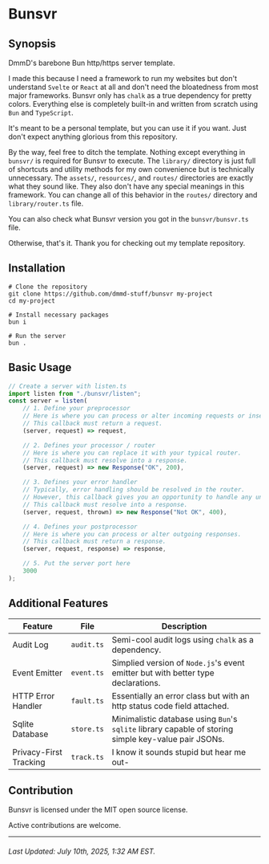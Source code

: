# Bunsvr

## Synopsis

DmmD's barebone Bun http/https server template.

I made this because I need a framework to run my websites but don't understand `Svelte` or `React` at all and don't need the bloatedness from most major frameworks.
Bunsvr only has `chalk` as a true dependency for pretty colors. Everything else is completely built-in and written from scratch using `Bun` and `TypeScript`.

It's meant to be a personal template, but you can use it if you want. Just don't expect anything glorious from this repository.

By the way, feel free to ditch the template. Nothing except everything in `bunsvr/` is required for Bunsvr to execute.
The `library/` directory is just full of shortcuts and utility methods for my own convenience but is technically unnecessary.
The `assets/`, `resources/`, and `routes/` directories are exactly what they sound like. They also don't have any special meanings in this framework.
You can change all of this behavior in the `routes/` directory and `library/router.ts` file.

You can also check what Bunsvr version you got in the `bunsvr/bunsvr.ts` file.

Otherwise, that's it. Thank you for checking out my template repository.

## Installation

```
# Clone the repository
git clone https://github.com/dmmd-stuff/bunsvr my-project
cd my-project

# Install necessary packages
bun i

# Run the server
bun .
```

## Basic Usage

```ts
// Create a server with listen.ts
import listen from "./bunsvr/listen";
const server = listen(
    // 1. Define your preprocessor
    // Here is where you can process or alter incoming requests or insert your middlewares.
    // This callback must return a request.
    (server, request) => request,

    // 2. Defines your processor / router
    // Here is where you can replace it with your typical router.
    // This callback must resolve into a response.
    (server, request) => new Response("OK", 200),

    // 3. Defines your error handler
    // Typically, error handling should be resolved in the router.
    // However, this callback gives you an opportunity to handle any uncaught errors.
    // This callback must resolve into a response.
    (server, request, thrown) => new Response("Not OK", 400),

    // 4. Defines your postprocessor
    // Here is where you can process or alter outgoing responses.
    // This callback must return a response.
    (server, request, response) => response,

    // 5. Put the server port here
    3000
);
```

## Additional Features

| Feature | File | Description |
| - | - | - |
| Audit Log | `audit.ts` | Semi-cool audit logs using `chalk` as a dependency. |
| Event Emitter | `event.ts` | Simplied version of `Node.js`'s event emitter but with better type declarations. |
| HTTP Error Handler | `fault.ts` | Essentially an error class but with an http status code field attached. |
| Sqlite Database | `store.ts` | Minimalistic database using `Bun`'s `sqlite` library capable of storing simple key-value pair JSONs. |
| Privacy-First Tracking | `track.ts` | I know it sounds stupid but hear me out- |

## Contribution

Bunsvr is licensed under the MIT open source license.

Active contributions are welcome.

---

###### Last Updated: July 10th, 2025, 1:32 AM EST.
